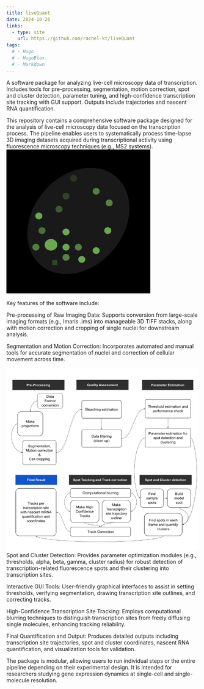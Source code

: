 ```yaml
---
title: liveQuant
date: 2024-10-26
links:
  - type: site
    url: https://github.com/rachel-kt/liveQuant
tags:
  # - Hugo
  # - HugoBlox
  # - Markdown
---
```


A software package for analyzing live-cell microscopy data of transcription. Includes tools for pre-processing, segmentation, motion correction, spot and cluster detection, parameter tuning, and high-confidence transcription site tracking with GUI support. Outputs include trajectories and nascent RNA quantification.

This repository contains a comprehensive software package designed for the analysis of live-cell microscopy data focused on the transcription process. The pipeline enables users to systematically process time-lapse 3D imaging datasets acquired during transcriptional activity using fluorescence microscopy techniques (e.g., MS2 systems).
![image info](./cartoon%20cell.png)

Key features of the software include:

Pre-processing of Raw Imaging Data: Supports conversion from large-scale imaging formats (e.g., Imaris .ims) into manageable 3D TIFF stacks, along with motion correction and cropping of single nuclei for downstream analysis.

Segmentation and Motion Correction: Incorporates automated and manual tools for accurate segmentation of nuclei and correction of cellular movement across time.

![image info](./figure-0.png)
Spot and Cluster Detection: Provides parameter optimization modules (e.g., thresholds, alpha, beta, gamma, cluster radius) for robust detection of transcription-related fluorescence spots and their clustering into transcription sites.

Interactive GUI Tools: User-friendly graphical interfaces to assist in setting thresholds, verifying segmentation, drawing transcription site outlines, and correcting tracks.

High-Confidence Transcription Site Tracking: Employs computational blurring techniques to distinguish transcription sites from freely diffusing single molecules, enhancing tracking reliability.

Final Quantification and Output: Produces detailed outputs including transcription site trajectories, spot and cluster coordinates, nascent RNA quantification, and visualization tools for validation.

The package is modular, allowing users to run individual steps or the entire pipeline depending on their experimental design. It is intended for researchers studying gene expression dynamics at single-cell and single-molecule resolution.

<!--more-->
